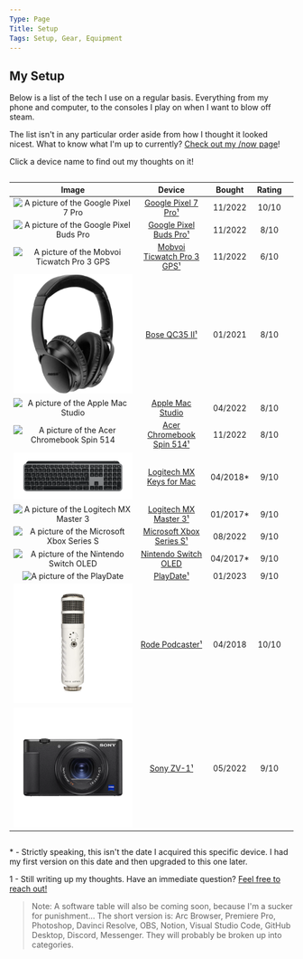 ```yaml
---
Type: Page
Title: Setup
Tags: Setup, Gear, Equipment
---
```


## My Setup

Below is a list of the tech I use on a regular basis. Everything from my phone and computer, to the consoles I play on when I want to blow off steam.

The list isn't in any particular order aside from how I thought it looked nicest. What to know what I'm up to currently? [Check out my /now page](https://snpy.tech/now)!

Click a device name to find out my thoughts on it!
<div style="overflow-x:auto;">

|                                                                                                                                                                 Image                                                                                                                                                                |                             Device                             |  Bought  | Rating |   |
|:------------------------------------------------------------------------------------------------------------------------------------------------------------------------------------------------------------------------------------------------------------------------------------------------------------------------------------:|:--------------------------------------------------------------:|:--------:|:------:|:-:|
|                                                                                    <div class="img-container-square"> <img alt="A picture of the Google Pixel 7 Pro" src="https://m.media-amazon.com/images/I/61FM60RTAgL._AC_SX679_.jpg"> </div>                                                                                    |        [Google Pixel 7 Pro¹](/setup/google-pixel-7-pro)        |  11/2022 |  10/10 |   |
|                                              <div class="img-container-square"> <img alt="A picture of the Google Pixel Buds Pro" src="https://lh3.googleusercontent.com/kE8Ov3yIBARB0rUVhZ5UEwMEo91LOD2brIy7j8MbqmSx5A-rHPNqYb-Nboi9rmxE-IG1sxMUf3uoPTkW5i3NxblC4uMJ1FlIBdc=s0"> </div>                                             |     [Google Pixel Buds Pro¹](/setup/google-pixel-buds-pro)     |  11/2022 |  8/10  |   |
|                                                                            <div class="img-container-square"> <img alt="A picture of the Mobvoi Ticwatch Pro 3 GPS" src="https://d1yt8qkhp8oydd.cloudfront.net/images/img_4784628784481288299.png"> </div>                                                                           | [Mobvoi Ticwatch Pro 3 GPS¹](/setup/mobvoi-ticwatch-pro-3-gps) |  11/2022 |  6/10  |   |
|                                                                         <div class="img-container-square"> <img alt="A picture of the Bose QC35 II" src="https://raw.githubusercontent.com/george-probably/chachanidze.com/main/Images/setup/boseqc35ii.webp"> </div>                                                                        |              [Bose QC35 II¹](/setup/bose-qc35-ii)              |  01/2021 |  8/10  |   |
|                                                      <div class="img-container-square"> <img src="https://store.storeimages.cdn-apple.com/4668/as-images.apple.com/is/mac-studio-select-202203?wid=500&hei=500&fmt=jpeg&qlt=95" alt="A picture of the Apple Mac Studio"> </div>                                                      |           [Apple Mac Studio](/setup/apple-mac-studio)          |  04/2022 |  8/10  |   |
|                                                             <div class="img-container-square"> <img alt="A picture of the Acer Chromebook Spin 514" src="https://images.acer.com/is/image/acer/Chromebook-514-CB514-2H-2HT-Bl1-Silver-01c?$Series-Component-XL$"> </div>                                                             |  [Acer Chromebook Spin 514¹](/setup/acer-chromebook-spin-514)  |  11/2022 |  8/10  |   |
|                                                           <div class="img-container-square"> <img alt="A picture of the Logitech MX Keys" src="https://raw.githubusercontent.com/george-probably/chachanidze.com/main/Images/setup/MX%20Keys/MX%20Keys%20Wide.png"> </div>                                                           |    [Logitech MX Keys for Mac](/setup/logitech-mx-keys-for-mac)   | 04/2018* |  9/10  |   |
| <div class="img-container-square"> <img alt="A picture of the Logitech MX Master 3" src="https://resource.logitech.com/w_1600,c_limit,q_auto,f_auto,dpr_1.0/d_transparent.gif/content/dam/logitech/en/products/mice/mx-master-3s-mac-bluetooth-mouse/gallery/space-grey/mx-master-3s-for-mac-mouse-side-view-space-grey.png"> </div> |      [Logitech MX Master 3¹](/setup/logitech-mx-master-3)      | 01/2017* |  9/10  |   |
|                                                                  <div class="img-container-square"> <img alt="A picture of the Microsoft Xbox Series S" src="https://img-prod-cms-rt-microsoft-com.akamaized.net/cms/api/am/imageFileData/RE4FkjX?ver=c092"> </div>                                                                  |   [Microsoft Xbox Series S¹](/setup/microsoft-xbox-series-s)   |  08/2022 |  9/10  |   |
|                                                                              <div class="img-container-square"> <img alt="A picture of the Nintendo Switch OLED" src="https://media.currys.biz/i/currysprod/M10227387_white?$l-large$&fmt=auto"> </div>                                                                              |       [Nintendo Switch OLED](/setup/nintendo-switch-oled)      | 04/2017* |  9/10  |   |
|                                                                     <div class="img-container-square"> <img alt="A picture of the PlayDate" src="https://cdn.geekwire.com/wp-content/uploads/2021/06/Playdate-hero-shot.78c70891ea4f-e1623180415168.jpg"> </div>                                                                     |                  [PlayDate¹](/setup/playdate)                  |  01/2023 |  9/10  |   |
|                                                         <div class="img-container-square"> <img src="https://raw.githubusercontent.com/george-probably/chachanidze.com/main/Images/setup/Rode%20Podcaster/Rode%20Podcaster.png" alt="A picture of the Rode Podcaster"> </div>                                                        |            [Rode Podcaster¹](/setup/rode-podcaster)            |  04/2018 |  10/10 |   |
|                                                                <div class="img-container-square"> <img alt="A picture of the Sony ZV-1" src="https://raw.githubusercontent.com/george-probably/chachanidze.com/main/Images/setup/Sony%20ZV-1/Sony%20ZV-1.png"> </div>                                                                |                 [Sony ZV-1¹](/setup/sony-zv-1)                 |  05/2022 |  9/10  |   |

</div>

\* \- Strictly speaking, this isn't the date I acquired this specific device. I had my first version on this date and then upgraded to this one later.
  
1 - Still writing up my thoughts. Have an immediate question? [Feel free to reach out!](https://george.chachanidze.com) 

>Note: A software table will also be coming soon, because I'm a sucker for punishment... The short version is: Arc Browser, Premiere Pro, Photoshop, Davinci Resolve, OBS, Notion, Visual Studio Code, GitHub Desktop, Discord, Messenger. They will probably be broken up into categories.